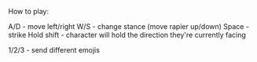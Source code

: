 How to play:

A/D - move left/right
W/S - change stance (move rapier up/down)
Space - strike
Hold shift - character will hold the direction they're currently facing

1/2/3 - send different emojis
